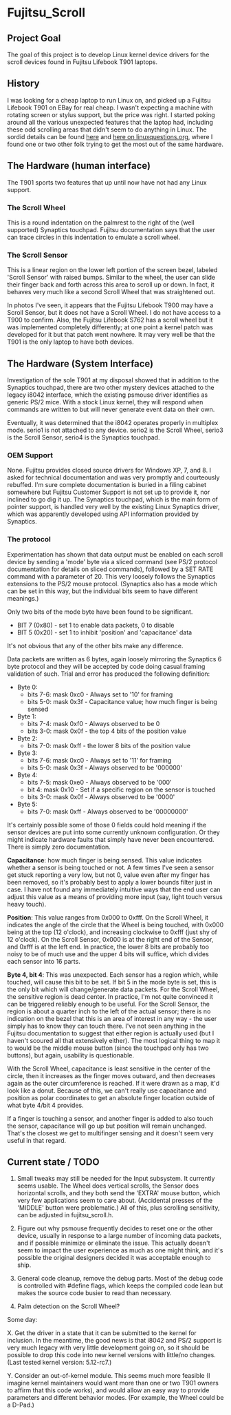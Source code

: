 # Fujitsu_Scroll

## Project Goal
The goal of this project is to develop Linux kernel device drivers for the
scroll devices found in Fujitsu Lifebook T901 laptops.

## History
I was looking for a cheap laptop to run Linux on, and picked up a Fujitsu
Lifebook T901 on EBay for real cheap.  I wasn't expecting a machine with
rotating screen or stylus support, but the price was right.  I started poking
around all the various unexpected features that the laptop had, including
these odd scrolling areas that didn't seem to do anything in Linux.  The sordid
details can be found [here](https://www.linuxquestions.org/questions/slackware-14/fujitsu-lifebook-t901-convertible-laptop-tablet-features-missing-on-default-install-4175637572)
and [here on linuxquestions.org](https://www.linuxquestions.org/questions/linux-hardware-18/fujitsu-lifebook-scroll-device-support-4175692959/), where I found one or two other folk trying to get the most out of the same hardware.

## The Hardware (human interface)
The T901 sports two features that up until now have not had any Linux support.

### The Scroll Wheel
This is a round indentation on the palmrest to the right of the (well
supported) Synaptics touchpad.  Fujitsu documentation says that the user can
trace circles in this indentation to emulate a scroll wheel.

### The Scroll Sensor
This is a linear region on the lower left portion of the screen bezel,
labeled 'Scroll Sensor' with raised bumps.  Similar to the wheel, the user
can slide their finger back and forth across this area to scroll up or down.
In fact, it behaves very much like a second Scroll Wheel that was straightened
out.

In photos I've seen, it appears that the Fujitsu Lifebook T900 may have a
Scroll Sensor, but it does not have a Scroll Wheel.  I do not have access to
a T900 to confirm.  Also, the Fujitsu Lifebook S762 has a scroll wheel but it
was implemented completely differently; at one point a kernel patch was
developed for it but that patch went nowhere.  It may very well be that the
T901 is the only laptop to have both devices.


## The Hardware (System Interface)
Investigation of the sole T901 at my disposal showed that in addition to the
Synaptics touchpad, there are two other mystery devices attached to the
legacy i8042 interface, which the existing psmouse driver identifies as
generic PS/2 mice.  With a stock Linux kernel, they will respond when commands
are written to but will never generate event data on their own.

Eventually, it was determined that the i8042 operates properly in multiplex
mode.  serio1 is not attached to any device.  serio2 is the Scroll Wheel,
serio3 is the Scroll Sensor, serio4 is the Synaptics touchpad.

### OEM Support
None.  Fujitsu provides closed source drivers for Windows XP, 7, and 8.  I
asked for technical documentation and was very promptly and courteously
rebuffed.  I'm sure complete documentation is buried in a filing cabinet
somewhere but Fujitsu Customer Support is not set up to provide it, nor
inclined to go dig it up.  The Synaptics touchpad, which is the main form
of pointer support, is handled very well by the existing Linux Synaptics
driver, which was apparently developed using API information provided by
Synaptics.

### The protocol
Experimentation has shown that data output must be enabled on each scroll
device by sending a 'mode' byte via a sliced command (see PS/2 protocol
documentation for details on sliced commands), followed by a SET RATE command
with a parameter of 20.  This very loosely follows the Synaptics extensions
to the PS/2 mouse protocol.  (Synaptics also has a mode which can be set in
this way, but the individual bits seem to have different meanings.)

Only two bits of the mode byte have been found to be significant.

* BIT 7 (0x80) - set 1 to enable data packets, 0 to disable
* BIT 5 (0x20) - set 1 to inhibit 'position' and 'capacitance' data

It's not obvious that any of the other bits make any difference.

Data packets are written as 6 bytes, again loosely mirroring the Synaptics
6 byte protocol and they will be accepted by code doing casual framing
validation of such.  Trial and error has produced the following definition:

* Byte 0:
  *   bits 7-6: mask 0xc0 - Always set to '10' for framing
  *   bits 5-0: mask 0x3f - Capacitance value; how much finger is being sensed
* Byte 1:
  *   bits 7-4: mask 0xf0 - Always observed to be 0
  *   bits 3-0: mask 0x0f - the top 4 bits of the position value
* Byte 2:
  *   bits 7-0: mask 0xff - the lower 8 bits of the position value
* Byte 3:
  *   bits 7-6: mask 0xc0 - Always set to '11' for framing
  *   bits 5-0: mask 0x3f - Always observed to be '000000'
* Byte 4:
  *   bits 7-5: mask 0xe0 - Always observed to be '000'
  *   bit    4: mask 0x10 - Set if a specific region on the sensor is touched
  *   bits 3-0: mask 0x0f - Always observed to be '0000'
* Byte 5:
  *   bits 7-0: mask 0xff - Always observed to be '00000000'

It's certainly possible some of those 0 fields could hold meaning if the
sensor devices are put into some currently unknown configuration.  Or they
might indicate hardware faults that simply have never been encountered.
There is simply zero documentation.

**Capacitance**: how much finger is being sensed.  This value indicates whether
a sensor is being touched or not.  A few times I've seen a sensor get stuck
reporting a very low, but not 0, value even after my finger has been removed,
so it's probably best to apply a lower bounds filter just in case.  I have
not found any immediately intuitive ways that the end user can adjust this
value as a means of providing more input (say, light touch versus heavy
touch).

**Position**: This value ranges from 0x000 to 0xfff.  On the Scroll Wheel, it
indicates the angle of the circle that the Wheel is being touched, with 0x000
being at the top (12 o'clock), and increasing clockwise to 0xfff (just shy of
12 o'clock).  On the Scroll Sensor, 0x000 is at the right end of the Sensor,
and 0xfff is at the left end.  In practice, the lower 8 bits are probably
too noisy to be of much use and the upper 4 bits will suffice, which divides
each sensor into 16 parts.

**Byte 4, bit 4**: This was unexpected.  Each sensor has a region which, while
touched, will cause this bit to be set.  If bit 5 in the mode byte is set,
this is the only bit which will change/generate data packets.  For the
Scroll Wheel, the sensitive region is dead center.  In practice, I'm not
quite convinced it can be triggered reliably enough to be useful.  For the
Scroll Sensor, the region is about a quarter inch to the left of the actual
sensor; there is no indication on the bezel that this is an area of interest
in any way - the user simply has to know they can touch there.  I've not seen
anything in the Fujitsu documentation to suggest that either region is actually
used (but I haven't scoured all that extensively either).  The most logical
thing to map it to would be the middle mouse button (since the touchpad only
has two buttons), but again, usability is questionable.

With the Scroll Wheel, capacitance is least sensitive in the center of
the circle, then it increases as the finger moves outward, and then decreases
again as the outer circumference is reached.  If it were drawn as a map, it'd
look like a donut.  Because of this, we can't really use capacitance and
position as polar coordinates to get an absolute finger location outside of
what byte 4/bit 4 provides.

If a finger is touching a sensor, and another finger is added to also touch
the sensor, capacitance will go up but position will remain unchanged.
That's the closest we get to multifinger sensing and it doesn't seem very
useful in that regard.

## Current state / TODO

1. Small tweaks may still be needed for the Input subsystem.  It currently
seems usable.  The Wheel does vertical scrolls, the Sensor does
horizontal scrolls, and they both send the 'EXTRA' mouse button, which very
few applications seem to care about.  (Accidental presses of the 'MIDDLE'
button were problematic.)  All of this, plus scrolling sensitivity, can
be adjusted in fujitsu_scroll.h.

2. Figure out why psmouse frequently decides to reset one or the other device,
usually in response to a large number of incoming data packets, and if
possible minimize or eliminate the issue.  This actually doesn't seem to
impact the user experience as much as one might think, and it's possible the
original designers decided it was acceptable enough to ship.

3. General code cleanup, remove the debug parts.  Most of the debug code is
controlled with #define flags, which keeps the compiled code lean but makes
the source code busier to read than necessary.

4. Palm detection on the Scroll Wheel?

Some day:

X. Get the driver in a state that it can be submitted to the kernel for
inclusion.  In the meantime, the good news is that i8042 and PS/2 support is
very much legacy with very little development going on, so it should be
possible to drop this code into new kernel versions with little/no changes.
(Last tested kernel version: 5.12-rc7.)

Y. Consider an out-of-kernel module.  This seems much more feasible (I
imagine kernel maintainers would want more than one or two T901 owners to
affirm that this code works), and would allow an easy way to provide parameters
and different behavior modes.  (For example, the Wheel could be a D-Pad.)

